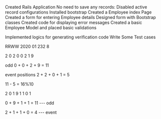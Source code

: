 Created Rails Application
No need to save any records: Disabled active record configurations
Installed bootstrap
Created a Employee index Page
Created a form for entering Employee details
Designed form with Bootstrap classes
Created code for displaying error messages
Created a basic Employee Model and placed basic validations

Implemented logics for generating verification code
Write Some Test cases



RRWW 2020 01 232 8

2 0 2 0 0 2 1 9

odd
0 + 0 + 2 + 9 = 11


event positions
2 + 2 + 0 + 1 = 5

11 - 5 =   16%10


2 0 1 9 1 1 0 1

0 + 9 + 1 + 1 = 11 --- odd
 
2 + 1 + 1 + 0 = 4 --- event
